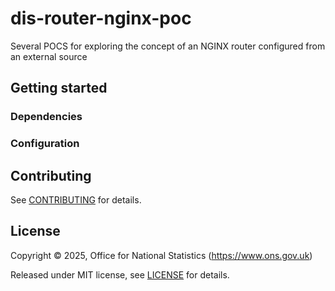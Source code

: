 # dis-router-nginx-poc

Several POCS for exploring the concept of an NGINX router configured from an external source

## Getting started

### Dependencies

### Configuration

## Contributing

See [CONTRIBUTING](CONTRIBUTING.md) for details.

## License

Copyright © 2025, Office for National Statistics (https://www.ons.gov.uk)

Released under MIT license, see [LICENSE](LICENSE.md) for details.
